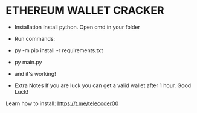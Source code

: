 #  ETHEREUM WALLET CRACKER

+ Installation
Install python.
Open cmd in your folder
+ Run commands:
+ py -m pip install -r requirements.txt
+ py main.py
+ and it's working!

+ Extra Notes
If you are luck you can get a valid wallet after 1 hour. Good Luck!



Learn how to install: https://t.me/telecoder00
